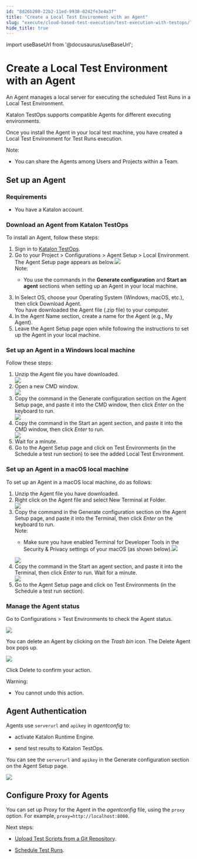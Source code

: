 ```yaml
---
id: "8d26b280-22b2-11ed-9930-0242fe3e4a3f"
title: "Create a Local Test Environment with an Agent"
slug: "execute/cloud-based-test-execution/test-execution-with-testops/local-test-environments/create-a-local-test-environment-with-an-agent"
hide_title: true
---
```

import useBaseUrl from '@docusaurus/useBaseUrl';


# <a id="id" class="anchor_top_offset"/><a id="ariaid-title1" class="anchor_top_offset"/>Create a Local Test Environment with an Agent

<p xmlns="http://www.w3.org/1999/xhtml" className="p">An Agent manages a local server for executing the scheduled Test   Runs in a Local Test Environment.</p> 
<p xmlns="http://www.w3.org/1999/xhtml" className="p">Katalon TestOps supports compatible Agents for different   executing environments.</p> 
<p xmlns="http://www.w3.org/1999/xhtml" className="p">Once you install the Agent in your local test machine, you have   created a Local Test Environment for Test Runs execution.</p> 
<div xmlns="http://www.w3.org/1999/xhtml" className="note note note_note"><span className="note__title">Note:</span> 
  <ul className="ul"><li className="li"><p className="p">You can share the Agents among Users and Projects within a
        Team.</p></li></ul>
</div>

## <a id="id_1" class="anchor_top_offset"/>Set up an Agent


### Requirements

<div xmlns="http://www.w3.org/1999/xhtml" className="p"><ul className="ul"><li className="li"><p className="p">You have a Katalon account.</p></li></ul></div>

### <a id="task-45" class="anchor_top_offset"/>Download an Agent from Katalon TestOps

<section xmlns="http://www.w3.org/1999/xhtml" className="section context"><p className="p">To install an Agent, follow these steps:</p></section> 
<ol xmlns="http://www.w3.org/1999/xhtml" className="ol steps"><li className="li step stepexpand"><span className="ph cmd">Sign in to <a className="xref j-external-link" href="https://testops.katalon.io/login" target="_blank">Katalon         TestOps</a>.</span></li><li className="li step stepexpand"><span className="ph cmd">Go to your <span className="ph uicontrol">Project</span> &gt; <span className="ph uicontrol">Configurations</span> &gt;       <span className="ph uicontrol">Agent Setup</span> &gt; <span className="ph uicontrol">Local         Environment</span>.</span><div className="itemgroup stepresult">The <span className="ph uicontrol">Agent Setup</span> page appears as below.<img className="image" width={850} src={useBaseUrl("/9ec3ecd0-5c76-11ed-a602-0242cfbc79b5.png")} /><div className="note note note_note"><span className="note__title">Note:</span> <ul className="ul"><li className="li"><p className="p">You use the commands in the <strong className="ph b">Generate                 configuration</strong> and <strong className="ph b">Start an agent</strong> sections               when setting up an Agent in your local machine.</p></li></ul></div></div></li><li className="li step stepexpand"><span className="ph cmd">In <span className="ph uicontrol">Select OS</span>, choose your Operating System (Windows, macOS, etc.), then click <span className="ph uicontrol">Download         Agent</span>.</span><div className="itemgroup stepresult">You have downloaded the Agent file (.zip file) to your       computer.</div></li><li className="li step stepexpand"><span className="ph cmd"> In the <span className="ph uicontrol">Agent Name</span>       section, create a name for the Agent (e.g., <span className="ph uicontrol">My Agent</span>).</span></li><li className="li step stepexpand"><span className="ph cmd">Leave the <span className="ph uicontrol">Agent Setup</span> page open while following       the instructions to set up the Agent in your local machine.</span></li></ol> 

### <a id="task-7711" class="anchor_top_offset"/>Set up an Agent in a Windows local machine

<section xmlns="http://www.w3.org/1999/xhtml" className="section context">Follow these steps:</section> 
<ol xmlns="http://www.w3.org/1999/xhtml" className="ol steps"><li className="li step stepexpand"><span className="ph cmd">Unzip the Agent file you have downloaded.</span><div className="itemgroup info"><img className="image" src={useBaseUrl("/9ec7e470-5c76-11ed-a602-0242cfbc79b5.png")} /></div></li><li className="li step stepexpand"><span className="ph cmd">Open a new CMD window.</span><div className="itemgroup info"><img className="image" width={700} src={useBaseUrl("/9ea408c0-5c76-11ed-a602-0242cfbc79b5.png")} /></div></li><li className="li step stepexpand"><span className="ph cmd">Copy the command in the <span className="ph uicontrol">Generate configuration</span>       section on the <span className="ph uicontrol">Agent Setup</span> page, and paste it into       the CMD window, then click <em className="ph i">Enter</em> on the keyboard to       run.</span><div className="itemgroup info"><img className="image" width={700} src={useBaseUrl("/9eae6900-5c76-11ed-a602-0242cfbc79b5.png")} /></div></li><li className="li step stepexpand"><span className="ph cmd">Copy the command in the <span className="ph uicontrol">Start an agent</span> section,       and paste it into the CMD window, then click <em className="ph i">Enter</em> to       run.</span><div className="itemgroup info"><img className="image" width={700} src={useBaseUrl("/9eb17640-5c76-11ed-a602-0242cfbc79b5.png")} /></div></li><li className="li step stepexpand"><span className="ph cmd">Wait for a minute.</span></li><li className="li step stepexpand"><span className="ph cmd">Go to the <span className="ph uicontrol">Agent Setup</span> page and click on       <span className="ph uicontrol">Test Environments</span> (in the <span className="ph uicontrol">Schedule a test         run</span> section) to see the added Local Test Environment.</span></li></ol> 

### <a id="task-3330" class="anchor_top_offset"/>Set up an Agent in a macOS local machine

<section xmlns="http://www.w3.org/1999/xhtml" className="section context">To set up an Agent in a macOS local machine, do as follows:</section> 
<ol xmlns="http://www.w3.org/1999/xhtml" className="ol steps"><li className="li step stepexpand"><span className="ph cmd">Unzip the Agent file you have downloaded.</span></li><li className="li step stepexpand"><span className="ph cmd">Right click on the Agent file and select <span className="ph uicontrol">New Terminal         at Folder</span>.</span><div className="itemgroup info"><img className="image" width={700} src={useBaseUrl("/9eb4d1a0-5c76-11ed-a602-0242cfbc79b5.png")} /></div></li><li className="li step stepexpand"><span className="ph cmd">Copy the command in the <span className="ph uicontrol">Generate configuration</span>       section on the <span className="ph uicontrol">Agent Setup</span> page, and paste it into       the Terminal, then click <em className="ph i">Enter</em> on the keyboard to run.</span><div className="itemgroup info"><div className="note note note_note"><span className="note__title">Note:</span> <ul className="ul"><li className="li"><p className="p">Make sure you have enabled Terminal for Developer Tools in the  Security &amp; Privacy settings of your               macOS (as shown               below).<img className="image" width={500} src={useBaseUrl("/9ed68a70-5c76-11ed-a602-0242cfbc79b5.png")} /></p></li></ul></div></div><div className="itemgroup stepresult"><img className="image" width={500} src={useBaseUrl("/9ecb18c0-5c76-11ed-a602-0242cfbc79b5.png")} /></div></li><li className="li step stepexpand"><span className="ph cmd">Copy the command in the <span className="ph uicontrol">Start an agent</span> section,       and paste it into the Terminal, then click <em className="ph i">Enter</em> to run.       Wait for a minute.</span><div className="itemgroup info"><img className="image" width={700} src={useBaseUrl("/9e990c40-5c76-11ed-a602-0242cfbc79b5.png")} /></div></li><li className="li step stepexpand"><span className="ph cmd">Go to the <span className="ph uicontrol">Agent Setup</span> page and click on       <span className="ph uicontrol">Test Environments</span> (in the <span className="ph uicontrol">Schedule a test         run</span> section).</span></li></ol> 

### <a id="id_4" class="anchor_top_offset"/>Manage the Agent status

<p xmlns="http://www.w3.org/1999/xhtml" className="p">Go to <span className="ph uicontrol">Configurations</span> &gt; <span className="ph uicontrol">Test Environments</span> to check the Agent status.</p> 
<p xmlns="http://www.w3.org/1999/xhtml" className="p"><img className="image" width={850} src={useBaseUrl("/9eb91760-5c76-11ed-a602-0242cfbc79b5.png")} /></p> 
<p xmlns="http://www.w3.org/1999/xhtml" className="p">You can delete an Agent by clicking on the <em className="ph i">Trash bin</em> icon. The <span className="ph uicontrol">Delete Agent</span> box pops up. </p> 
<p xmlns="http://www.w3.org/1999/xhtml" className="p"><img className="image" width={850} src={useBaseUrl("/9ea08650-5c76-11ed-a602-0242cfbc79b5.png")} /></p> 
<p xmlns="http://www.w3.org/1999/xhtml" className="p">Click <span className="ph uicontrol">Delete</span> to confirm your action.</p> 
<div xmlns="http://www.w3.org/1999/xhtml" className="note warning note_warning"><span className="note__title">Warning:</span> <ul className="ul"><li className="li"><p className="p">You cannot undo this action.</p></li></ul></div>

## <a id="id_5" class="anchor_top_offset"/>Agent Authentication

<div xmlns="http://www.w3.org/1999/xhtml" className="p">Agents use <code className="ph codeph">serverurl</code> and <code className="ph codeph">apikey</code> in <em className="ph i">agentconfig</em> to:<ul className="ul"><li className="li"><p className="p">activate Katalon Runtime Engine.</p></li><li className="li"><p className="p">send test results to Katalon TestOps.</p></li></ul></div>
<p xmlns="http://www.w3.org/1999/xhtml" className="p">You can see the <code className="ph codeph">serverurl</code> and <code className="ph codeph">apikey</code> in the <span className="ph uicontrol">Generate configuration</span> section on the <span className="ph uicontrol">Agent Setup</span> page.</p> 
<p xmlns="http://www.w3.org/1999/xhtml" className="p"><img className="image" width={850} src={useBaseUrl("/9e9d03e0-5c76-11ed-a602-0242cfbc79b5.png")} /></p> 

## <a id="id_6" class="anchor_top_offset"/>Configure Proxy for Agents

<p xmlns="http://www.w3.org/1999/xhtml" className="p">You can set up Proxy for the Agent in the <em className="ph i">agentconfig</em>   file, using the <code className="ph codeph">proxy</code> option. For example,   <code className="ph codeph">proxy=http://localhost:8080</code>.</p> 
<div xmlns="http://www.w3.org/1999/xhtml" className="p">Next steps: <ul className="ul"><li className="li"><p className="p"><a className="xref" href="/docs/organize/upload-test-scripts-from-a-git-repository/upload-test-scripts-from-the-git-repository-to-testops">Upload
          Test Scripts from a Git Repository</a>. </p></li><li className="li"><p className="p"><a className="xref" href="/docs/execute/schedule-test-execution/schedule-test-runs-in-testops">Schedule
          Test Runs</a>.</p></li></ul></div>
